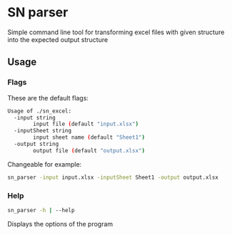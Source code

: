 # SN parser

Simple command line tool for transforming excel files with given structure into the expected output structure

## Usage

### Flags

These are the default flags:

```sh
Usage of ./sn_excel:
  -input string
        input file (default "input.xlsx")
  -inputSheet string
        input sheet name (default "Sheet1")
  -output string
        output file (default "output.xlsx")
```

Changeable for example:

```sh
sn_parser -input input.xlsx -inputSheet Sheet1 -output output.xlsx
```

### Help

```sh
sn_parser -h | --help
```

Displays the options of the program
